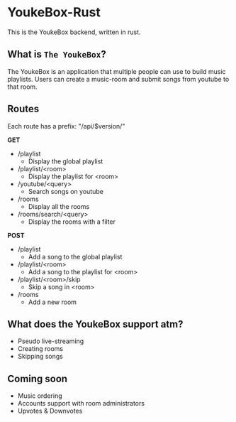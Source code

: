 # YoukeBox-Rust

This is the YoukeBox backend, written in rust.

## What is `The YoukeBox`?

The YoukeBox is an application that multiple people can use to build music playlists.
Users can create a music-room and submit songs from youtube to that room. 

## Routes

Each route has a prefix: "/api/$version/"

**GET**

* /playlist 
    * Display the global playlist
* /playlist/\<room\>
    * Display the playlist for \<room\>
* /youtube/\<query\>
    * Search songs on youtube
* /rooms
    * Display all the rooms
* /rooms/search/\<query\>
    * Display the rooms with a filter

**POST**

* /playlist
    * Add a song to the global playlist
* /playlist/\<room\>
    * Add a song to the playlist for \<room\>
* /playlist/\<room\>/skip
    * Skip a song in \<room\>
* /rooms
    * Add a new room

## What does the YoukeBox support atm?

* Pseudo live-streaming
* Creating rooms
* Skipping songs

## Coming soon

* Music ordering
* Accounts support with room administrators
* Upvotes & Downvotes